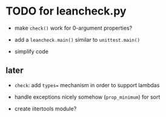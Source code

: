 TODO for leancheck.py
=====================

* make `check()` work for 0-argument properties?

* add a `leancheck.main()` similar to `unittest.main()`

* simplify code

later
-----

* `check`: add `types=` mechanism in order to support lambdas

* handle exceptions nicely somehow (`prop_minimum`) for sort

* create iitertools module?
